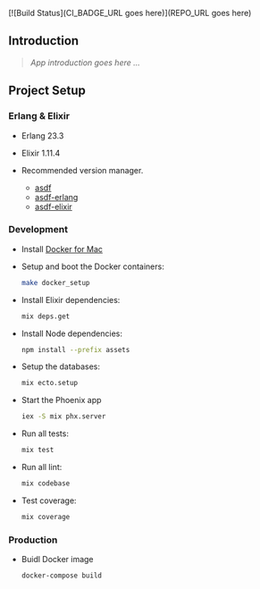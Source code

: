 [![Build Status](CI_BADGE_URL goes here)](REPO_URL goes here)

## Introduction

> *App introduction goes here ...*

## Project Setup

### Erlang & Elixir

* Erlang 23.3

* Elixir 1.11.4

* Recommended version manager.

  - [asdf](https://github.com/asdf-vm/asdf)
  - [asdf-erlang](https://github.com/asdf-vm/asdf-erlang)
  - [asdf-elixir](https://github.com/asdf-vm/asdf-elixir)

### Development

* Install [Docker for Mac](https://docs.docker.com/docker-for-mac/install/)

* Setup and boot the Docker containers:

  ```sh
  make docker_setup
  ```

* Install Elixir dependencies:

  ```sh
  mix deps.get
  ```

* Install Node dependencies:

  ```sh
  npm install --prefix assets
  ```

* Setup the databases:

  ```sh
  mix ecto.setup
  ```

* Start the Phoenix app

  ```sh
  iex -S mix phx.server
  ```

* Run all tests:

  ```sh
  mix test 
  ```

* Run all lint:

  ```sh
  mix codebase 
  ```
  
* Test coverage:

  ```sh
  mix coverage 
  ```

### Production

* Buidl Docker image

  ```sh
  docker-compose build
  ```
